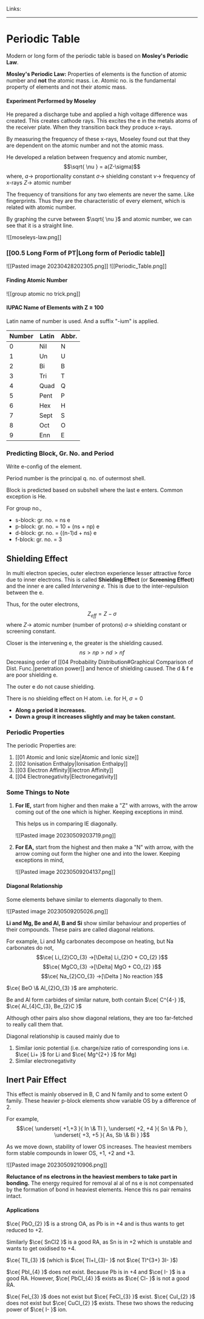 Links: 
___
# Periodic Table
Modern or long form of the periodic table is based on **Mosley's Periodic Law**.

**Mosley's Periodic Law:** Properties of elements is the function of atomic number and **not** the atomic mass. i.e. Atomic no. is the fundamental property of elements and not their atomic mass.

#### Experiment Performed by Moseley
He prepared a discharge tube and applied a high voltage difference was created. This creates cathode rays. This excites the e in the metals atoms of the receiver plate. When they transition back they produce x-rays.

By measuring the frequency of these x-rays, Moseley found out that they are dependent on the atomic number and not the atomic mass. 

He developed a relation between frequency and atomic number,
$$\sqrt{ \nu } = a(Z-\sigma)$$
where, 
$a \to$ proportionality constant
$\sigma \to$ shielding constant
$\nu \to$ frequency of x-rays
$Z \to$ atomic number

The frequency of transitions for any two elements are never the same. Like fingerprints. Thus they are the characteristic of every element, which is related with atomic number.

By graphing the curve between $\sqrt{ \nu }$ and atomic number, we can see that it is a straight line. 

![[moseleys-law.png]]

### [[00.5 Long Form of PT|Long form of Periodic table]]

![[Pasted image 20230428202305.png]]
![[Periodic_Table.png]]

#### Finding Atomic Number
![[group atomic no trick.png]]

#### IUPAC Name of Elements with Z $\geq$ 100

Latin name of number is used. And a suffix "-ium" is applied.

| Number | Latin | Abbr. |
| ------ | ----- | ----- |
| 0      | Nil   | N     |
| 1      | Un    | U     |
| 2      | Bi    | B     |
| 3      | Tri   | T     |
| 4      | Quad  | Q     |
| 5      | Pent  | P     |
| 6      | Hex   | H     |
| 7      | Sept  | S     |
| 8      | Oct   | O     |
| 9      | Enn   | E     |

### Predicting Block, Gr. No. and Period
Write e-config of the element. 

Period number is the principal q. no. of outermost shell. 

Block is predicted based on subshell where the last e enters. Common exception is He. 

For group no.,
- s-block: gr. no. = ns e 
- p-block: gr. no. = 10 + (ns + np) e
- d-block: gr. no. = {(n-1)d + ns} e
- f-block: gr. no. = 3


## Shielding Effect
In multi electron species, outer electron experience lesser attractive force due to inner electrons. This is called **Shielding Effect** (or **Screening Effect**) and the inner e are called *Intervening e.* This is due to the inter-repulsion between the e.

Thus, for the outer electrons,
$$Z_{eff} = Z - \sigma$$
where 
$Z \to$ atomic number (number of protons)
$\sigma \to$ shielding constant or screening constant. 

Closer is the intervening e, the greater is the shielding caused. 
$$ns > np > nd > nf$$
Decreasing order of [[04 Probability Distribution#Graphical Comparison of Dist. Func.|penetration power]] and hence of shielding caused. The d & f e are poor shielding e. 

The outer e do not cause shielding.

There is no shielding effect on H atom. i.e. for H, $\sigma = 0$

- **Along a period it increases.**
- **Down a group it increases slightly and may be taken constant.**


### Periodic Properties

The periodic Properties are:
1. [[01 Atomic and Ionic size|Atomic and Ionic size]]
2. [[02 Ionisation Enthalpy|Ionisation Enthalpy]]
3. [[03 Electron Affinity|Electron Affinity]]
4. [[04 Electronegativity|Electronegativity]]


### Some Things to Note
1. **For IE,** start from higher and then make a "Z" with arrows, with the arrow coming out of the one which is higher. Keeping exceptions in mind. 
   
   This helps us in comparing IE diagonally.
   
   ![[Pasted image 20230509203719.png]]

2. **For EA,** start from the highest and then make a "N" with arrow, with the arrow coming out form the higher one and into the lower. Keeping exceptions in mind,
   
   ![[Pasted image 20230509204137.png]]
   
   
#### Diagonal Relationship
Some elements behave similar to elements diagonally to them.

![[Pasted image 20230509205026.png]]

**Li and Mg, Be and Al, B and Si** show similar behaviour and properties of their compounds. 
These pairs  are called diagonal relations.

For example, Li and Mg carbonates decompose on heating, but Na carbonates do not,
$$\ce{ Li_{2}CO_{3} ->[\Delta] Li_{2}O + CO_{2} }$$
$$\ce{ MgCO_{3} ->[\Delta] MgO + CO_{2} }$$
$$\ce{ Na_{2}CO_{3} ->[\Delta ] No reaction }$$

$\ce{ BeO \& Al_{2}O_{3} }$ are amphoteric.

Be and Al form carbides of similar nature, both contain $\ce{ C^{4-} }$, $\ce{ Al_{4}C_{3}, Be_{2}C }$

Although other pairs also show diagonal relations, they are too far-fetched to really call them that. 

Diagonal relationship is caused mainly due to
1. Similar ionic potential (i.e. charge/size ratio of corresponding ions i.e. $\ce{ Li+ }$ for Li and $\ce{ Mg^{2+} }$ for Mg)
2. Similar electronegativity

## Inert Pair Effect
This effect is mainly observed in B, C and N family and to some extent O family. These heavier p-block elements show variable OS by a difference of 2. 

For example,
$$\ce{ \underset{ +1,+3 }{ In \& Tl }, \underset{ +2, +4 }{ Sn \& Pb }, \underset{ +3, +5 }{ As, Sb \& Bi } }$$

As we move down, stability of lower OS increases. The heaviest members form stable compounds in lower OS, +1, +2 and +3. 

![[Pasted image 20230509210906.png]]

**Reluctance of ns electrons in the heaviest members to take part in bonding.** The energy required for removal al al of ns e is not compensated by the formation of bond in heaviest elements. Hence this ns pair remains intact. 

#### Applications 
$\ce{ PbO_{2} }$ is a strong OA, as Pb is in +4 and is thus wants to get reduced to +2. 

Similarly $\ce{ SnCl2 }$ is a good RA, as Sn is in +2 which is unstable and wants to get oxidised to +4. 

$\ce{ TlI_{3} }$ (which is $\ce{ Tl+I_{3}- }$ not $\ce{ Tl^{3+} 3I- }$)

$\ce{ PbI_{4} }$ does not exist. Because Pb is in +4 and $\ce{ I- }$ is a good RA. However, $\ce{ PbCl_{4} }$ exists as $\ce{ Cl- }$ is not a good RA. 

$\ce{ FeI_{3} }$ does not exist but $\ce{ FeCl_{3} }$ exist. $\ce{ CuI_{2} }$ does not exist but $\ce{ CuCl_{2} }$ exists. 
These two shows the reducing power of $\ce{ I- }$ ion.